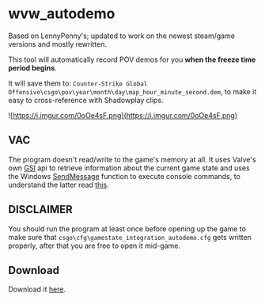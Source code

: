 # wvw_autodemo
Based on LennyPenny's; updated to work on the newest steam/game versions and mostly rewritten.

This tool will automatically record POV demos for you **when the freeze time period begins**. 

It will save them to: `Counter-Strike Global Offensive\csgo\pov\year\month\day\map_hour_minute_second.dem`, to make it easy to cross-reference with Shadowplay clips.

![https://i.imgur.com/0oOe4sF.png](https://i.imgur.com/0oOe4sF.png)
## VAC
The program doesn't read/write to the game's memory at all. It uses Valve's own [GSI](https://developer.valvesoftware.com/wiki/Counter-Strike:_Global_Offensive_Game_State_Integration) api to retrieve information about the current game state and uses the Windows [SendMessage](https://docs.microsoft.com/en-us/windows/win32/api/winuser/nf-winuser-sendmessage) function to execute console commands, to understand the latter read [this](https://github.com/perilouswithadollarsign/cstrike15_src/blob/f82112a2388b841d72cb62ca48ab1846dfcc11c8/engine/sys_mainwind.cpp#L774).

## DISCLAIMER
You should run the program at least once before opening up the game to make sure that `csgo\cfg\gamestate_integration_autodemo.cfg` gets written properly, after that you are free to open it mid-game.

## Download
Download it [here](https://github.com/iniw/csgo-AutoDemo/releases).